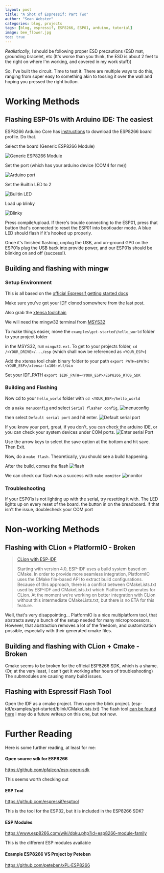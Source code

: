 ```yaml
---
layout: post
title: "A Shot of Espressif: Part Two"
author: "Sean Webster"
categories: blog, projects
tags: [blog, espressif, ESP8266, ESP01, arduino, tutorial]
image: bee_flower.jpg
toc: true
---
```


*Realistically*, I should be following proper ESD precautions (ESD mat, grounding bracelet, etc (It's worse than 
you think, the ESD is about 2 feet to the right on where I'm working, and covered in my work stuff))

So, I've built the circuit. Time to test it. There are multiple ways to do this, ranging from super easy to
something akin to tossing it over the wall and hoping you pressed the right button. 

# Working Methods
## Flashing ESP-01s with Arduino IDE: The easiest
ESP8266 Arduino Core has [instructions](https://arduino-esp8266.readthedocs.io/en/latest/installing.html) to download 
the ESP8266 board profile. Do that.

Select the board (Generic ESP8266 Module)

![Generic ESP8266 Module](../assets/img/arduino_ide_board_select.PNG)

Set the port (which has your arduino device (COM4 for me))

![Arduino port](../assets/img/arduino_ide_port.PNG)

Set the Builtin LED to 2

![Builtin LED](../assets/img/arduino_ide_led.PNG)

Load up blinky

![Blinky](../assets/img/blink.PNG)

Press compile/upload. If there's trouble connecting to the ESP01, press that button that's connected to reset the ESP01 into
bootloader mode. A blue LED should flash if it's hooked up properly.

Once it's finished flashing, unplug the USB, and un-ground GP0 on the ESP01s plug the USB back into provide power, and our ESP01s
should be blinking on and off (success!).

## Building and flashing with mingw
### Setup Environment
This is all based on the [official Espressif getting started docs](https://docs.espressif.com/projects/esp8266-rtos-sdk/en/latest/get-started/windows-setup.html
)

Make sure you've got your [IDF](https://github.com/espressif/ESP8266_RTOS_SDK) cloned somewhere from the last post.

Also grab the [xtensa toolchain](https://dl.espressif.com/dl/xtensa-lx106-elf-gcc8_4_0-esp-2020r3-win32.zip)

We will need the mingw32 terminal from [MSYS32](https://msys2.github.io/)

To make things easier, move the `examples\get-started\hello_world` folder to your project folder

in the MSYS32, run `mingw32.ext`. To get to your projects folder, `cd /<YOUR_DRIVE>/.../esp` (which shall now be referenced as `<YOUR_ESP>`)

Add the xtensa tool chain binary folder to your path `export PATH=$PATH:<YOUR_ESP>/xtensa-lx106-elf/bin`

Set your IDF_PATH `export $IDF_PATH=<YOUR_ESP>/ESP8266_RTOS_SDK`

### Building and Flashing
Now cd to your `hello_world` folder with `cd <YOUR_ESP>/hello_world`

do a `make menuconfig` and select `Serial flasher config`,
![menuconfig](../assets/img/mingw_make_menuconfig.PNG)

then select `Default serial port` and hit enter.
![Default serial port](../assets/img/mingw_make_menuconfig1.PNG)

If you know your port,
great, if you don't, you can check the arduino IDE, or you can check your system devices under COM ports.
![Enter serial Port](../assets/img/mingw_make_menuconfig2.PNG)

Use the arrow keys to select the save option at the bottom and hit save. Then Exit.

Now, do a `make flash`. Theoretically, you should see a build happening.

After the build, comes the flash
![flash](../assets/img/mingw_flash.PNG)

We can check our flash was a success with `make monitor`
![monitor](../assets/img/mingw_monitor.PNG)

### Troubleshooting
If your ESP01s is not lighting up with the serial, try resetting it with. The LED lights up on every reset of the board.
the button in on the breadboard. If that isn't the issue, doublecheck your COM port

# Non-working Methods

## Flashing with CLion + PlatformIO - Broken
> [CLion with ESP-IDF](https://docs.platformio.org/en/latest/integration/ide/clion.html)
> 
>Starting with version 4.0, ESP-IDF uses a build system based on CMake. In order to provide more seamless integration, PlatformIO uses the CMake file-based API to extract build configurations. Because of this approach, there is a conflict between CMakeLists.txt used by ESP-IDF and CMakeLists.txt which PlatformIO generates for CLion. At the moment we’re working on better integration with CLion without this intermediate CMakeLists.txt, but there is no ETA for this feature.


Well, that's very disappointing... PlatformIO is a nice multiplatform tool, that abstracts away a bunch of the setup needed
for many microprocessors. However, that abstraction removes a lot of the freedom, and customization possible, especially 
with their generated cmake files.


## Building and flashing with CLion + Cmake - Broken
Cmake seems to be broken for the official ESP8266 SDK, which is a shame. (Or, at the very least, I can't get it working after
hours of troubleshooting) The submodules are causing many build issues.


## Flashing with Espressif Flash Tool
Open the IDF as a cmake project. Then open the blink project. (esp-idf/examples/get-started/blink/CMakeLists.txt)
The flash tool [can be found here](https://www.espressif.com/en/support/download/other-tools)
I may do a future writeup on this one, but not now.

# Further Reading
Here is some further reading, at least for me:

#### Open source sdk for ESP8266
https://github.com/pfalcon/esp-open-sdk

This seems worth checking out

#### ESP Tool
https://github.com/espressif/esptool

This is the tool for the ESP32, but it is included in the ESP8266 SDK?

#### ESP Modules
https://www.esp8266.com/wiki/doku.php?id=esp8266-module-family

This is the different ESP modules available

#### Example ESP8266 VS Project by Peteben
https://github.com/peteben/xPL-ESP8266
